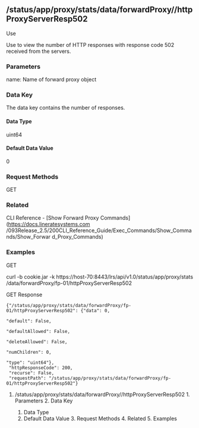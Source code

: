 ## /status/app/proxy/stats/data/forwardProxy/<name>/httpProxyServerResp502

Use

Use to view the number of HTTP responses with response code 502 received from
the servers.

### Parameters

name: Name of forward proxy object

### Data Key

The data key contains the number of responses.

#### Data Type

uint64

#### Default Data Value

0

### Request Methods

GET

### Related

CLI Reference - [Show Forward Proxy Commands](https://docs.lineratesystems.com
/093Release_2.5/200CLI_Reference_Guide/Exec_Commands/Show_Commands/Show_Forwar
d_Proxy_Commands)

### Examples

GET

curl -b cookie.jar -k https://host-70:8443/lrs/api/v1.0/status/app/proxy/stats
/data/forwardProxy/fp-01/httpProxyServerResp502

GET Response

    
    {"/status/app/proxy/stats/data/forwardProxy/fp-01/httpProxyServerResp502": {"data": 0,
                                                                                 "default": False,
                                                                                 "defaultAllowed": False,
                                                                                 "deleteAllowed": False,
                                                                                 "numChildren": 0,
                                                                                 "type": "uint64"},
     "httpResponseCode": 200,
     "recurse": False,
     "requestPath": "/status/app/proxy/stats/data/forwardProxy/fp-01/httpProxyServerResp502"}
    

  1. /status/app/proxy/stats/data/forwardProxy/<name>/httpProxyServerResp502
    1. Parameters
    2. Data Key
      1. Data Type
      2. Default Data Value
    3. Request Methods
    4. Related
    5. Examples


